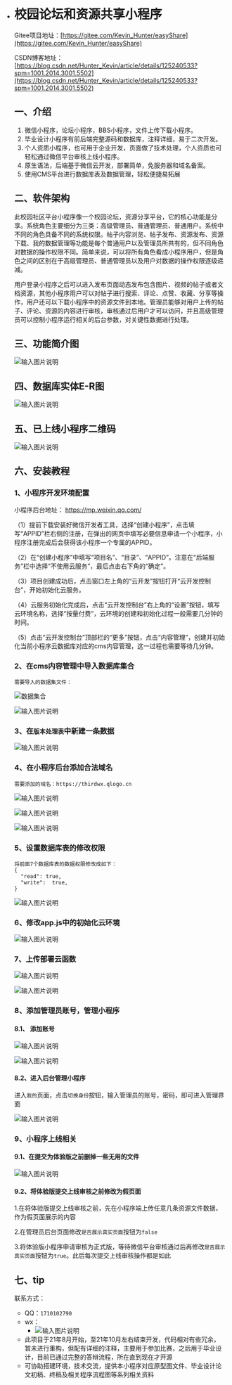 * # 校园论坛和资源共享小程序
  Gitee项目地址：[https://gitee.com/Kevin_Hunter/easyShare](https://gitee.com/Kevin_Hunter/easyShare)

  CSDN博客地址：[https://blog.csdn.net/Hunter_Kevin/article/details/125240533?spm=1001.2014.3001.5502](https://blog.csdn.net/Hunter_Kevin/article/details/125240533?spm=1001.2014.3001.5502)

  ## 一、介绍
  1. 微信小程序，论坛小程序，BBS小程序，文件上传下载小程序。
  2. 毕业设计小程序有前后端完整源码和数据库，注释详细，易于二次开发。
  3. 个人资质小程序，也可用于企业开发，页面做了技术处理，个人资质也可轻松通过微信平台审核上线小程序。
  4. 原生语法，后端基于微信云开发，部署简单，免服务器和域名备案。
  5. 使用CMS平台进行数据库表及数据管理，轻松便捷易拓展

  ## 二、软件架构
  此校园社区平台小程序像一个校园论坛，资源分享平台，它的核心功能是分享。系统角色主要细分为三类：高级管理员、普通管理员、普通用户。系统中不同的角色具备不同的系统权限。帖子内容浏览、帖子发布、资源发布、资源下载、我的数据管理等功能是每个普通用户以及管理员所共有的，但不同角色对数据的操作权限不同。简单来说，可以将所有角色看成小程序用户，但是角色之间的区别在于高级管理员、普通管理员以及用户对数据的操作权限逐级递减。

  用户登录小程序之后可以进入发布页面动态发布包含图片、视频的帖子或者文档资源，其他小程序用户可以对帖子进行搜索、评论、点赞、收藏、分享等操作，用户还可以下载小程序中的资源文件到本地。管理员能够对用户上传的帖子、评论、资源的内容进行审核，审核通过后用户才可以访问，并且高级管理员可以控制小程序运行相关的后台参数，对关键性数据进行处理。

  ## 三、功能简介图

  ![输入图片说明](uploadReadmeImage/202206020114253.gif)

  ## 四、数据库实体E-R图
  ![输入图片说明](uploadReadmeImage/202206020114333.gif)

  ## 五、已上线小程序二维码
  ![输入图片说明](uploadReadmeImage/gh_39da1a50363a_258.jpg)

  ## 六、安装教程
  ### 1、小程序开发环境配置
  小程序后台地址： https://mp.weixin.qq.com/

  （1）提前下载安装好微信开发者工具，选择“创建小程序”，点击填写“APPID”栏右侧的注册，在弹出的网页中填写必要信息申请一个小程序，小程序注册完成后会获得该小程序一个专属的APPID。

  （2）在“创建小程序”中填写“项目名”、“目录”、“APPID”。注意在“后端服务”栏中选择“不使用云服务”，最后点击右下角的“确定”。

  （3）项目创建成功后，点击窗口左上角的“云开发”按钮打开“云开发控制台”，开始初始化云服务。

  （4）云服务初始化完成后，点击“云开发控制台”右上角的“设置”按钮，填写云环境名称，选择“按量付费”，云环境的创建和初始化过程一般需要几分钟的时间。

  （5）点击“云开发控制台”顶部栏的“更多”按钮，点击“内容管理”，创建并初始化当前小程序云数据库对应的cms内容管理，这一过程也需要等待几分钟。

  ### 2、在cms内容管理中导入数据库集合
  ```
  需要导入的数据集文件：
  ```

  ![数据集合](uploadReadmeImage/20220615154715.png)

  ![输入图片说明](uploadReadmeImage/20220611223658.png)
  ### 3、在`版本处理表`中新建一条数据
  ![输入图片说明](uploadReadmeImage/20220614154617.png)
  ### 4、在小程序后台添加合法域名

  ```
  需要添加的域名：https://thirdwx.qlogo.cn
  ```

  ![输入图片说明](uploadReadmeImage/20220611224554.jpg)

  ![输入图片说明](uploadReadmeImage/20220611224710.png)

  ![输入图片说明](uploadReadmeImage/20220611224252.jpg)
  ### 5、设置数据库表的修改权限
  ```
  将前面7个数据库表的数据权限修改成如下：
  {
    "read": true,
    "write":  true,
  }
  ```

  ![输入图片说明](uploadReadmeImage/20220611224918.png)

  ### 6、修改app.js中的初始化云环境
  ![输入图片说明](uploadReadmeImage/20220614142940.jpg)

  ### 7、上传部署云函数

  ![输入图片说明](uploadReadmeImage/20220614183210.png)

  ![输入图片说明](uploadReadmeImage/20220614183252.png)

  ### 8、添加管理员账号，管理小程序
  #### 8.1、 添加账号
  ![输入图片说明](uploadReadmeImage/20220614153148.png)

  ![输入图片说明](uploadReadmeImage/20220614153245.png)
  #### 8.2、进入后台管理小程序
  进入`我的`页面，点击`切换身份`按钮，输入管理员的账号，密码，即可进入管理界面

  ![输入图片说明](uploadReadmeImage/20220614154152.png)

  ### 9、小程序上线相关
  #### 9.1、在提交为体验版之前删掉一些无用的文件

  ![输入图片说明](uploadReadmeImage/20220615155802.png)

  #### 9.2、将体验版提交上线审核之前修改为假页面
  1.在将体验版提交上线审核之前，先在小程序端上传任意几条资源文件数据，作为假页面展示的内容

  2.在管理员后台页面修改`是否展示真实页面`按钮为`false`

  3.将体验版小程序申请审核为正式版，等待微信平台审核通过后再修改`是否展示真实页面`按钮为`true`。此后每次提交上线审核操作都是如此

  ## 七、tip
  联系方式：
  *   QQ：`1710102790`
  *   wx：
      * ![输入图片说明](uploadReadmeImage/wxCode.png)
  *   此项目于21年8月开始，至21年10月左右结束开发，代码相对有些冗余，暂未进行重构，但配有详细的注释，主要用于参加比赛，之后用于毕业设计，目前已通过完整的答辩流程，所在直到现在才开源
  *   可协助搭建环境，技术交流，提供本小程序对应原型图文件、毕业设计论文初稿、终稿及相关程序流程图等系列相关资料